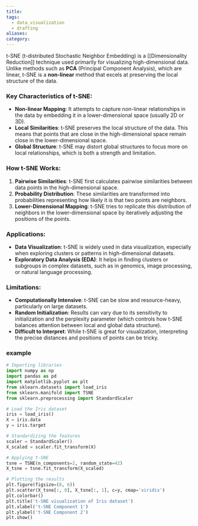 ```yaml
---
title: 
tags:
  - data_visualization
  - drafting
aliases: 
category:
---
```

t-SNE (t-distributed Stochastic Neighbor Embedding) is a [[Dimensionality Reduction]] technique used primarily for visualizing high-dimensional data. Unlike methods such as **PCA** (Principal Component Analysis), which are linear, t-SNE is a **non-linear** method that excels at preserving the local structure of the data. 

### Key Characteristics of t-SNE:
- **Non-linear Mapping**: It attempts to capture non-linear relationships in the data by embedding it in a lower-dimensional space (usually 2D or 3D).
- **Local Similarities**: t-SNE preserves the local structure of the data. This means that points that are close in the high-dimensional space remain close in the lower-dimensional space.
- **Global Structure**: t-SNE may distort global structures to focus more on local relationships, which is both a strength and limitation.
  
### How t-SNE Works:
1. **Pairwise Similarities**: t-SNE first calculates pairwise similarities between data points in the high-dimensional space.
2. **Probability Distribution**: These similarities are transformed into probabilities representing how likely it is that two points are neighbors.
3. **Lower-Dimensional Mapping**: t-SNE tries to replicate this distribution of neighbors in the lower-dimensional space by iteratively adjusting the positions of the points.

### Applications:
- **Data Visualization**: t-SNE is widely used in data visualization, especially when exploring clusters or patterns in high-dimensional datasets.
- **Exploratory Data Analysis (EDA)**: It helps in finding clusters or subgroups in complex datasets, such as in genomics, image processing, or natural language processing.

### Limitations:
- **Computationally Intensive**: t-SNE can be slow and resource-heavy, particularly on large datasets.
- **Random Initialization**: Results can vary due to its sensitivity to initialization and the perplexity parameter (which controls how t-SNE balances attention between local and global data structure).
- **Difficult to Interpret**: While t-SNE is great for visualization, interpreting the precise distances and positions of points can be tricky.

### example


```python
# Importing libraries
import numpy as np
import pandas as pd
import matplotlib.pyplot as plt
from sklearn.datasets import load_iris
from sklearn.manifold import TSNE
from sklearn.preprocessing import StandardScaler

# Load the Iris dataset
iris = load_iris()
X = iris.data
y = iris.target

# Standardizing the features
scaler = StandardScaler()
X_scaled = scaler.fit_transform(X)

# Applying t-SNE
tsne = TSNE(n_components=2, random_state=42)
X_tsne = tsne.fit_transform(X_scaled)

# Plotting the results
plt.figure(figsize=(8, 6))
plt.scatter(X_tsne[:, 0], X_tsne[:, 1], c=y, cmap='viridis')
plt.colorbar()
plt.title('t-SNE visualization of Iris dataset')
plt.xlabel('t-SNE Component 1')
plt.ylabel('t-SNE Component 2')
plt.show()

```

